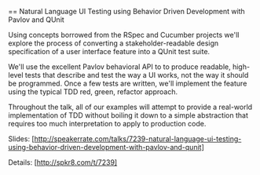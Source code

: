 == Natural Language UI Testing using Behavior Driven Development with Pavlov and QUnit

Using concepts borrowed from the RSpec and Cucumber projects we'll explore the process of converting a stakeholder-readable design specification of a user interface feature into a QUnit test suite.

We'll use the excellent Pavlov behavioral API to to produce readable, high-level tests that describe and test the way a UI works, not the way it should be programmed. Once a few tests are written, we'll implement the feature using the typical TDD red, green, refactor approach.

Throughout the talk, all of our examples will attempt to provide a real-world implementation of TDD without boiling it down to a simple abstraction that requires too much interpretation to apply to production code.

Slides: [http://speakerrate.com/talks/7239-natural-language-ui-testing-using-behavior-driven-development-with-pavlov-and-qunit]

Details: [http://spkr8.com/t/7239]